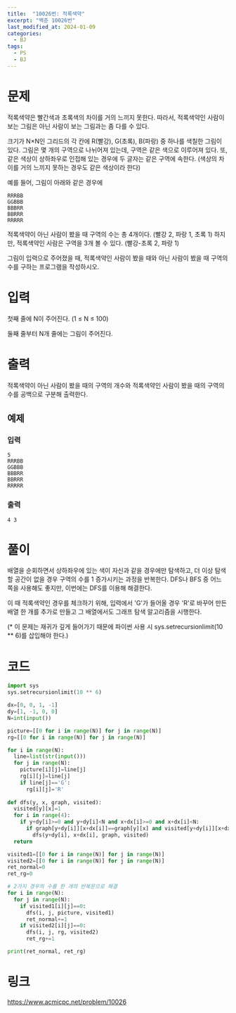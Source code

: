 ```yaml
---
title:  "10026번: 적록색약"
excerpt: "백준 10026번"
last_modified_at: 2024-01-09
categories:
  - BJ
tags:
  - PS
  - BJ
---
```

# 문제
적록색약은 빨간색과 초록색의 차이를 거의 느끼지 못한다. 따라서, 적록색약인 사람이 보는 그림은 아닌 사람이 보는 그림과는 좀 다를 수 있다.

크기가 N×N인 그리드의 각 칸에 R(빨강), G(초록), B(파랑) 중 하나를 색칠한 그림이 있다. 그림은 몇 개의 구역으로 나뉘어져 있는데, 구역은 같은 색으로 이루어져 있다. 또, 같은 색상이 상하좌우로 인접해 있는 경우에 두 글자는 같은 구역에 속한다. (색상의 차이를 거의 느끼지 못하는 경우도 같은 색상이라 한다)

예를 들어, 그림이 아래와 같은 경우에
```
RRRBB
GGBBB
BBBRR
BBRRR
RRRRR
```
적록색약이 아닌 사람이 봤을 때 구역의 수는 총 4개이다. (빨강 2, 파랑 1, 초록 1) 하지만, 적록색약인 사람은 구역을 3개 볼 수 있다. (빨강-초록 2, 파랑 1)

그림이 입력으로 주어졌을 때, 적록색약인 사람이 봤을 때와 아닌 사람이 봤을 때 구역의 수를 구하는 프로그램을 작성하시오.
# 입력
첫째 줄에 N이 주어진다. (1 ≤ N ≤ 100)

둘째 줄부터 N개 줄에는 그림이 주어진다.
# 출력
적록색약이 아닌 사람이 봤을 때의 구역의 개수와 적록색약인 사람이 봤을 때의 구역의 수를 공백으로 구분해 출력한다.
## 예제
### 입력
```
5
RRRBB
GGBBB
BBBRR
BBRRR
RRRRR
```
### 출력
```
4 3
```

# 풀이
배열을 순회하면서 상하좌우에 있는 색이 자신과 같을 경우에만 탐색하고, 더 이상 탐색할 공간이 없을 경우 구역의 수를 1 증가시키는 과정을 반복한다. DFS나 BFS 중 어느 쪽을 사용해도 좋지만, 이번에는 DFS를 이용해 해결한다.

이 때 적록색약인 경우를 체크하기 위해, 입력에서 'G'가 들어올 경우 'R'로 바꾸어 만든 배열 한 개를 추가로 만들고 그 배열에서도 그래프 탐색 알고리즘을 시행한다.

(* 이 문제는 재귀가 깊게 들어가기 때문에 파이썬 사용 시 sys.setrecursionlimit(10 ** 6)를 삽입해야 한다.)
# 코드


```python
import sys
sys.setrecursionlimit(10 ** 6)

dx=[0, 0, 1, -1]
dy=[1, -1, 0, 0]
N=int(input())

picture=[[0 for i in range(N)] for j in range(N)]
rg=[[0 for i in range(N)] for j in range(N)]

for i in range(N):
  line=list(str(input()))
  for j in range(N):
    picture[i][j]=line[j]
    rg[i][j]=line[j]
    if line[j]=='G':
      rg[i][j]='R'
      
def dfs(y, x, graph, visited):
  visited[y][x]=1
  for i in range(4):
    if y+dy[i]>=0 and y+dy[i]<N and x+dx[i]>=0 and x+dx[i]<N:
      if graph[y+dy[i]][x+dx[i]]==graph[y][x] and visited[y+dy[i]][x+dx[i]]==0:
        dfs(y+dy[i], x+dx[i], graph, visited)
  return

visited1=[[0 for i in range(N)] for j in range(N)]
visited2=[[0 for i in range(N)] for j in range(N)]
ret_normal=0
ret_rg=0

# 2가지 경우의 수를 한 개의 반복문으로 해결
for i in range(N):
  for j in range(N):
    if visited1[i][j]==0:
      dfs(i, j, picture, visited1)
      ret_normal+=1
    if visited2[i][j]==0:
      dfs(i, j, rg, visited2)
      ret_rg+=1

print(ret_normal, ret_rg)
```


# 링크
<https://www.acmicpc.net/problem/10026>